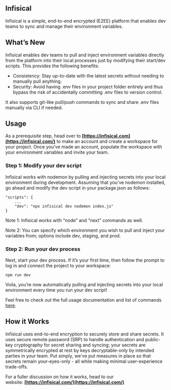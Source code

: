 ## Infisical

Infisical is a simple, end-to-end encrypted (E2EE) platform that enables dev teams to sync and manage their environment variables.

## What’s New

Infisical enables dev teams to pull and inject environment variables directly from the platform into their local processes just by modifying their start/dev scripts. This provides the following benefits:

- Consistency: Stay up-to-date with the latest secrets without needing to manually pull anything.
- Security: Avoid having .env files in your project folder entirely and thus bypass the risk of accidentally committing .env files to version control.

It also supports git-like pull/push commands to sync and share .env files manually via CLI if needed.

## Usage

As a prerequisite step, head over to **[https://infisical.com](https://infisical.com/)** to make an account and create a workspace for your project. Once you've made an account, populate the workspace with your environment variables and invite your team.

### Step 1: Modify your dev script

Infisical works with nodemon by pulling and injecting secrets into your local environment during development. Assuming that you’ve nodemon installed, go ahead and modify the dev script in your package.json as follows:

```
"scripts": {
	...
	"dev": "npx infisical dev nodemon index.js"
}
```

Note 1: Infisical works with “node” and “next” commands as well.

Note 2: You can specify which environment you wish to pull and inject your variables from; options include dev, staging, and prod.

### Step 2: Run your dev process

Next, start your dev process. If it’s your first time, then follow the prompt to log in and connect the project to your workspace:

```
npm run dev
```

Voila, you’re now automatically pulling and injecting secrets into your local environment every time you run your dev script!

Feel free to check out the full usage documentation and list of commands [here](https://infisical.com/docs/gettingStarted).

## How it Works

Infisical uses end-to-end encryption to securely store and share secrets. It uses secure remote password (SRP) to handle authentication and public-key cryptography for secret sharing and syncing; your secrets are symmetrically encrypted at rest by keys decryptable-only by intended parties in your team. Put simply, we've put measures in place so that secrets remain your-eyes-only - all while making minimal user-experience trade-offs.

For a fuller discussion on how it works, head to our website: **[https://infisical.com/](https://infisical.com/)**